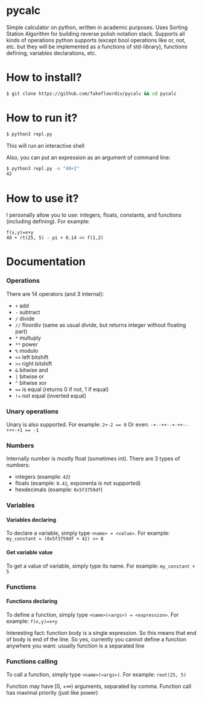 # pycalc
Simple calculator on python, written in academic purposes. Uses Sorting Station Algorithm for building reverse polish notation stack. Supports all kinds of operations python supports (except bool operations like or, not, etc. but they will be implemented as a functions of std-library), functions defining, variables declarations, etc.

# How to install?
```bash
$ git clone https://github.com/fakefloordiv/pycalc && cd pycalc
```

# How to run it?
```bash
$ python3 repl.py
```

This will run an interactive shell

Also, you can put an expression as an argument of command line:
```bash
$ python3 repl.py -e "40+2"
42
```

# How to use it?
I personally allow you to use: integers, floats, constants, and functions (including defining). For example:
```
f(x,y)=x+y
40 + rt(25, 5) - pi + 0.14 << f(1,2)
```

# Documentation

### Operations
There are 14 operators (and 3 internal):
- `+` add
- `-` subtract
- `/` divide
- `//` floordiv (same as usual divide, but returns integer without floating part)
- `*` multuply
- `**` power
- `%` modulo
- `<<` left bitshift
- `>>` right bitshift
- `&` bitwise and
- `|` bitwise or
- `^` bitwise xor
- `==` is equal (returns 0 if not, 1 if equal)
- `!=` not equal (inverted equal)

### Unary operations
Unary is also supported.
For example: `2+-2 == 0`
Or even: `-+--++--+-++--+++-+1 == -1`

### Numbers
Internally number is mostly float (sometimes int). There are 3 types of numbers:
- integers (example: `42`)
- floats (example: `0.42`, exponenta is not supported)
- hexdecimals (example: `0x5f3759df`)

### Variables
#### Variables declaring
To declare a variable, simply type `<name> = <value>`. 
For example: `my_constant = (0x5f3759df + 42) >> 8`

#### Get variable value
To get a value of variable, simply type its name.
For example: `my_constant + 5`

### Functions
#### Functions declaring
To define a function, simply type `<name>(<args>) = <expression>`.
For example: `f(x,y)=x+y`

Interesting fact: function body is a single expression. So this means that end of body is end of the line. So yes, currently you cannot define a function anywhere you want: usually function is a separated line

### Functions calling
To call a function, simply type `<name>(<args>)`.
For example: `root(25, 5)`

Function may have \[0, +∞) arguments, separated by comma. Function call has maximal priority (just like power)
